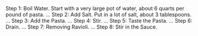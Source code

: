 
Step 1: Boil Water. Start with a very large pot of water, about 6 quarts per pound of pasta. ...
Step 2: Add Salt. Put in a lot of salt, about 3 tablespoons. ...
Step 3: Add the Pasta. ...
Step 4: Stir. ...
Step 5: Taste the Pasta. ...
Step 6: Drain. ...
Step 7: Removing Ravioli. ...
Step 8: Stir in the Sauce.
